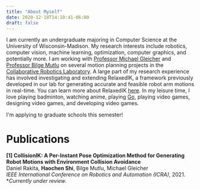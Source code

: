 ```yaml
---
title: "About Myself"
date: 2020-12-18T14:10:41-06:00
draft: false
---
```


I am currently an undergraduate majoring in Computer Science at the University of Wisconsin-Madison. My research interests include robotics, computer vision, machine learning, optimization, computer graphics, and potentially more. I am working with [Professor Michael Gleicher](https://pages.cs.wisc.edu/~gleicher/) and [Professor Bilge Mutlu](http://pages.cs.wisc.edu/~bilge/) on several motion planning projects in the [Collaborative Robotics Laboratory](https://robotics.wisc.edu/collaborative-robotics-laboratory/). A large part of my research experience has involved investigating and extending RelaxedIK, a framework previously developed in our lab for generating accurate and feasible robot arm motions in real-time. You can learn more about RelaxedIK [here](https://uwgraphics.github.io/relaxed_ik_core/). In my leisure time, I love playing badminton, watching anime, playing [Go](https://en.wikipedia.org/wiki/Go_(game)), playing video games, designing video games, and developing video games.

I'm applying to graduate schools this semester!

# Publications
**[1] CollisionIK: A Per-Instant Pose Optimization Method for Generating Robot Motions with Environment Collision Avoidance**  
Daniel Rakita, **Haochen Shi**, Bilge Mutlu, Michael Gleicher  
*IEEE International Conference on Robotics and Automation (ICRA)*, 2021.  
**Currently under review*.